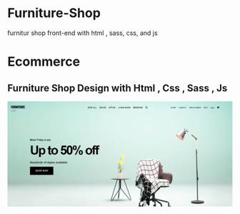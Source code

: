 # Furniture-Shop
 furnitur shop front-end with html , sass, css, and js
 <h1>Ecommerce</h1>
<h2>Furniture Shop Design with Html , Css , Sass , Js </h2>
<img src="https://github.com/HebaAbdElhamed/furniture-shop/blob/main/Images/welcome%20page.png" alt="Employee data" title="Employee Data title">

